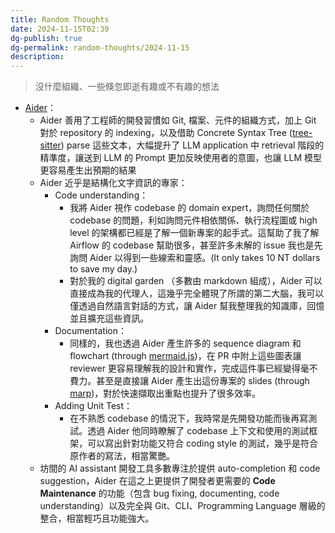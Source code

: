```yaml
---
title: Random Thoughts
date: 2024-11-15T02:39
dg-publish: true
dg-permalink: random-thoughts/2024-11-15
description:
---
```

> 沒什麼組織、一些倏忽即逝有趣或不有趣的想法

- [Aider](https://aider.chat/)：
  - Aider 善用了工程師的開發習慣如 Git, 檔案、元件的組織方式，加上 Git 對於 repository 的 indexing，以及借助 Concrete Syntax Tree ([tree-sitter](https://github.com/Aider-AI/aider/tree/main/aider/queries)) parse 這些文本，大幅提升了 LLM application 中 retrieval 階段的精準度，讓送到 LLM 的 Prompt 更加反映使用者的意圖，也讓 LLM 模型更容易產生出預期的結果
  - Aider 近乎是結構化文字資訊的專家：
    - Code understanding：
      - 我將 Aider 視作 codebase 的 domain expert，詢問任何關於 codebase 的問題，利如詢問元件相依關係、執行流程圖或 high level 的架構都已經是了解一個新專案的起手式。這幫助了我了解 Airflow 的 codebase 幫助很多，甚至許多未解的 issue 我也是先詢問 Aider 以得到一些線索和靈感。(It only takes 10 NT dollars to save my day.)
      - 對於我的 digital garden （多數由 markdown 組成），Aider 可以直接成為我的代理人，這幾乎完全體現了所謂的第二大腦，我可以僅透過自然語言對話的方式，讓 Aider 幫我整理我的知識庫，回憶並且擴充這些資訊。
    - Documentation：
      - 同樣的，我也透過 Aider 產生許多的 sequence diagram 和 flowchart (through [mermaid.js](https://mermaid.js.org/))，在 PR 中附上這些圖表讓 reviewer 更容易理解我的設計和實作，完成這件事已經變得毫不費力。甚至是直接讓 Aider 產生出這份專案的 slides (through [marp](https://marp.app/))，對於快速擷取出重點也提升了很多效率。
    - Adding Unit Test：
      - 在不熟悉 codebase 的情況下，我時常是先開發功能而後再寫測試。透過 Aider 他同時瞭解了 codebase 上下文和使用的測試框架，可以寫出針對功能又符合 coding style 的測試，幾乎是符合原作者的寫法，相當驚艷。
  - 坊間的 AI assistant 開發工具多數專注於提供 auto-completion 和 code suggestion，Aider 在這之上更提供了開發者更需要的 **Code Maintenance** 的功能（包含 bug fixing, documenting, code understanding）以及完全與 Git、CLI、Programming Language 層級的整合，相當輕巧且功能強大。